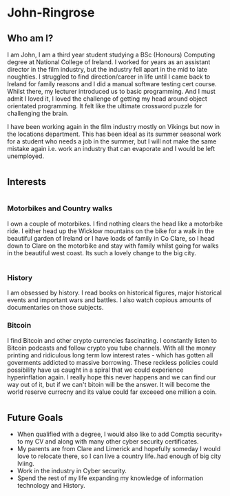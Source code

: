 # <h1>John-Ringrose</h1>

 <h2>Who am I?</h2>

I am John, I am a third year student studying a BSc (Honours) Computing degree at National College of Ireland. I worked for years as an assistant director in the film industry, but the industry fell apart in the mid to late noughties. I struggled to find direction/career in life until I came back to Ireland for family reasons and I did a manual software testing cert course. Whilst there, my lecturer introduced us to basic programming. And I must admit I loved it, I loved the challenge of getting my head around object orientated programming. It felt like the ultimate crossword puzzle for challenging the brain.

 I have been working again in the film industry mostly on Vikings but now in the locations department. This has been ideal as its summer seasonal work for a student who needs a job in the summer, but I will not make the same mistake again i.e. work an industry that can evaporate and I would be left unemployed.
 
 

# <h2>Interests</h2>

# <h3>Motorbikes and Country walks</h3>
I own a couple of motorbikes. I find nothing clears the head like a motorbike ride. I either head up the Wicklow mountains on the bike for a walk in the beautiful garden of Ireland or I have loads of family in Co Clare, so I head down to Clare on the motorbike and stay with family whilst going for walks in the beautiful west coast. Its such a lovely change to the big city.

# <h3>History</h3>
I am obsessed by history. I read books on historical figures, major historical events and important wars and battles. I also watch copious amounts of documentaries on those subjects.

<h3>Bitcoin</h3>
I find Bitcoin and other crypto currencies fascinating. I constantly listen to Bitcoin podcasts and follow crypto you tube channels. With all the money printing and ridiculous long term low interest rates - which has gotten all goverments addicted to massive borrowing. These reckless policies could possibility have us caught in a spiral that we could experience hyperinflation again. I really hope this never happens and we can find our way out of it, but if we can't bitoin will be the answer. It will become the world reserve currecny and its value could far exceeed one million a coin.

# <h2>Future Goals</h2>
* When qualified with a degree, I would also like to add Comptia security+ to my CV and along with many other cyber security certificates.
* My parents are from Clare and Limerick and hopefully someday I would love to relocate there, so I can live a country life..had enough of big city lviing.
* Work in the industry in Cyber security.
* Spend the rest of my life expanding my knowledge of information technology and History.






